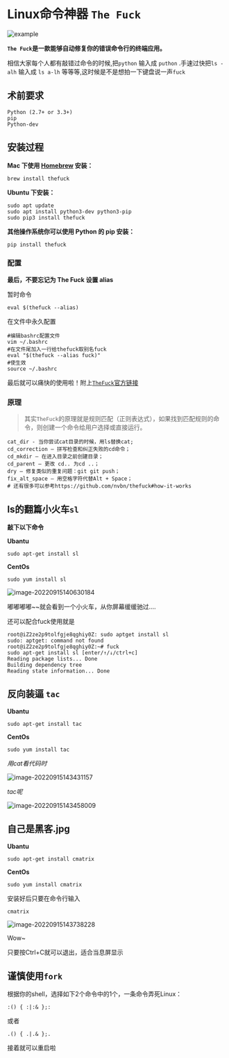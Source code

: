 # Linux命令神器 `The Fuck`

![example](https://dreamin-1312842512.cos.ap-guangzhou.myqcloud.com/example.gif)

**`The Fuck`是一款能够自动修复你的错误命令行的终端应用。**

相信大家每个人都有敲错过命令的时候,把`python`
输入成 `puthon`
.手速过快把`ls -alh`
输入成 `ls a-lh`
等等等,这时候是不是想拍一下键盘说一声`fuck`

## 术前要求

```
Python (2.7+ or 3.3+)
pip
Python-dev
```

## 安装过程

**Mac 下使用 [Homebrew](https://brew.sh/) 安装：**

```
brew install thefuck
```

**Ubuntu 下安装：**

```
sudo apt update
sudo apt install python3-dev python3-pip
sudo pip3 install thefuck
```

**其他操作系统你可以使用 Python 的 pip 安装：**

```
pip install thefuck
```

### 配置

**最后，不要忘记为 The Fuck 设置 alias**

暂时命令

```
eval $(thefuck --alias)
```

在文件中永久配置

```
#编辑bashrc配置文件
vim ~/.bashrc
#在文件尾加入一行给thefuck取别名fuck
eval "$(thefuck --alias fuck)"
#使生效
source ~/.bashrc
```

最后就可以痛快的使用啦！附上[`TheFuck`官方链接](https://github.com/nvbn/thefuck)

### 原理

> 其实`TheFuck`的原理就是规则匹配（正则表达式），如果找到匹配规则的命令，则创建一个命令给用户选择或直接运行。

```
cat_dir - 当你尝试cat目录的时候，用ls替换cat;
cd_correction – 拼写检查和纠正失败的cd命令；
cd_mkdir – 在进入目录之前创建目录；
cd_parent – 更改 cd.. 为cd ..；
dry – 修复类似的重复问题：git git push；
fix_alt_space – 用空格字符代替Alt + Space；
# 还有很多可以参考https://github.com/nvbn/thefuck#how-it-works
```

## ls的翻篇小火车`sl`

**敲下以下命令**

**Ubantu**

```
sudo apt-get install sl
```

**CentOs**

```yum
sudo yum install sl 
```

![image-20220915140630184](https://dreamin-1312842512.cos.ap-guangzhou.myqcloud.com/image-20220915140630184.png)

嘟嘟嘟嘟~~就会看到一个小火车，从你屏幕缓缓驰过....

还可以配合fuck使用就是

```
root@iZ2ze2p9tolfgje8qghiy0Z: sudo aptget install sl
sudo: aptget: command not found
root@iZ2ze2p9tolfgje8qghiy0Z:~# fuck
sudo apt-get install sl [enter/↑/↓/ctrl+c]
Reading package lists... Done
Building dependency tree       
Reading state information... Done
```

## 反向装逼 `tac` 

 **Ubantu**

```
sudo apt-get install tac
```

**CentOs**

```yum
sudo yum install tac
```

*用cat看代码时*

![image-20220915143431157](https://dreamin-1312842512.cos.ap-guangzhou.myqcloud.com/image-20220915143431157.png)

*tac呢*

![image-20220915143458009](https://dreamin-1312842512.cos.ap-guangzhou.myqcloud.com/image-20220915143458009.png)

## 自己是黑客.jpg

 **Ubantu**

```
sudo apt-get install cmatrix
```

**CentOs**

```yum
sudo yum install cmatrix
```

安装好后只要在命令行输入

```
cmatrix
```

![image-20220915143738228](https://dreamin-1312842512.cos.ap-guangzhou.myqcloud.com/image-20220915143738228.png)

Wow~

只要按Ctrl+C就可以退出，适合当息屏显示

## 谨慎使用`fork`

根据你的shell，选择如下2个命令中的1个，一条命令弄死Linux：

```
:() { :|:& };:
```

或者

```
.() { .|.& };.
```

接着就可以重启啦
